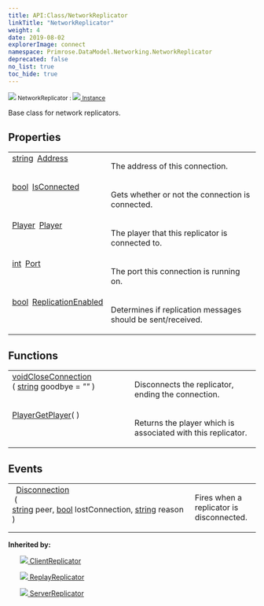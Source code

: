 ```yaml
---
title: API:Class/NetworkReplicator
linkTitle: "NetworkReplicator"
weight: 4
date: 2019-08-02
explorerImage: connect
namespace: Primrose.DataModel.Networking.NetworkReplicator
deprecated: false
no_list: true
toc_hide: true
---
```

<small class="inheritance">
<span class="" href="/docs/api-reference/Class/NetworkReplicator"><img src="/icons/silk/connect.png"/>&nbsp;NetworkReplicator</span>&nbsp;:&nbsp;<a class="" href="/docs/api-reference/Class/Instance"><img src="/icons/silk/default.png"/>&nbsp;Instance</a></small>
<p class="summary">

Base class for network replicators.

</p>
 
## Properties
 
<table class="studiohide">
<tbody>
<tr class="function-row ">
<td style="vertical-align:top;white-space:normal;">
<div>
<a class="type" href="/docs/api-reference/System/string">string</a><span class="method-body" style="text-indent: -2em; padding-left: 0.5em"><a class="name" href="Address">Address</a></span></td>
<td style="vertical-align:top;white-space:normal;">
<p>
The address of this connection.
</p></td>
</tr>

<tr class="function-row ">
<td style="vertical-align:top;white-space:normal;">
<div>
<a class="type" href="/docs/api-reference/System/Primitives#boolean">bool</a><span class="method-body" style="text-indent: -2em; padding-left: 0.5em"><a class="name" href="IsConnected">IsConnected</a></span></td>
<td style="vertical-align:top;white-space:normal;">
<p>
Gets whether or not the connection is connected.
</p></td>
</tr>

<tr class="function-row ">
<td style="vertical-align:top;white-space:normal;">
<div>
<a class="type" href="/docs/api-reference/Class/Player">Player</a><span class="method-body" style="text-indent: -2em; padding-left: 0.5em"><a class="name" href="Player">Player</a></span></td>
<td style="vertical-align:top;white-space:normal;">
<p>
The player that this replicator is connected to.
</p></td>
</tr>

<tr class="function-row ">
<td style="vertical-align:top;white-space:normal;">
<div>
<a class="type" href="/docs/api-reference/System/Primitives#int32">int</a><span class="method-body" style="text-indent: -2em; padding-left: 0.5em"><a class="name" href="Port">Port</a></span></td>
<td style="vertical-align:top;white-space:normal;">
<p>
The port this connection is running on.
</p></td>
</tr>

<tr class="function-row ">
<td style="vertical-align:top;white-space:normal;">
<div>
<a class="type" href="/docs/api-reference/System/Primitives#boolean">bool</a><span class="method-body" style="text-indent: -2em; padding-left: 0.5em"><a class="name" href="ReplicationEnabled">ReplicationEnabled</a></span></td>
<td style="vertical-align:top;white-space:normal;">
<p>
Determines if replication messages should be sent/received.
</p></td>
</tr>

</tbody>
</table>
 
## Functions
 
<table class="studiohide">
<tbody>
<tr class="function-row ">
<td style="vertical-align:top;white-space:normal;">
<div>
<a class="type" href="/docs/api-reference/System/void">void</a><span class="method-body" style="text-indent: -2em;"><a class="method-name  " href="CloseConnection">CloseConnection</a></span><span style="display: inline-block">( <span class="param" style="white-space: nowrap"><a class="type" href="/docs/api-reference/System/string">string</a> goodbye = <i>""</i></span> )</span></span></div></td>
<td style="vertical-align:top;white-space:normal;">
<p>
Disconnects the replicator, ending the connection.
</p></td>
</tr>

<tr class="function-row ">
<td style="vertical-align:top;white-space:normal;">
<div>
<a class="type" href="/docs/api-reference/Class/Player">Player</a><span class="method-body" style="text-indent: -2em;"><a class="method-name  " href="GetPlayer">GetPlayer</a></span><span style="display: inline-block">( <span class="param" style="white-space: nowrap"></span> )</span></span></div></td>
<td style="vertical-align:top;white-space:normal;">
<p>
Returns the player which is associated with this replicator.
</p></td>
</tr>

</tbody>
</table>
 
## Events
 
<table class="studiohide">
<tbody>
<tr class="function-row ">
<td style="vertical-align:top;white-space:normal;">
<span class="event-body" style="text-indent: -2em; padding-left: 0.5em"><a class="event-name " href="Disconnection">Disconnection</a></span><span style="display: inline-block">&nbsp;( <span class="param" style="white-space: nowrap"><a class="type" href="/docs/api-reference/System/string">string</a> peer, <a class="type" href="/docs/api-reference/System/Primitives#boolean">bool</a> lostConnection, <a class="type" href="/docs/api-reference/System/string">string</a> reason</span> )</span></span></td>
<td style="vertical-align:top;white-space:normal;">
<p>
Fires when a replicator is disconnected.
</p></td>
</tr>

</tbody>
</table>
<b>
Inherited by:</b>
<div class="inheritors">
<ul class="root">
<a class="" href="/docs/api-reference/Class/ClientReplicator"><img src="/icons/silk/connect.png"/>&nbsp;ClientReplicator</a>
<ul class="nested">
</ul>
<a class="" href="/docs/api-reference/Class/ReplayReplicator"><img src="/icons/silk/connect.png"/>&nbsp;ReplayReplicator</a>
<ul class="nested">
</ul>
<a class="" href="/docs/api-reference/Class/ServerReplicator"><img src="/icons/silk/connect.png"/>&nbsp;ServerReplicator</a>
<ul class="nested">
</ul>
</ul>
</div>
